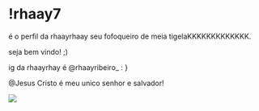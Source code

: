# !rhaay7 


 é o perfil da rhaayrhaay seu fofoqueiro de meia tigelaKKKKKKKKKKKKK.


 seja bem vindo!   ;)


 ig da rhaayrhay é @rhaayribeiro_   : }


@Jesus Cristo é meu unico senhor e salvador!

![](https://media1.tenor.com/m/ExlniIS7-qkAAAAC/minions-love.gif)
